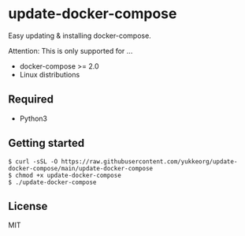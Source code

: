 # update-docker-compose

Easy updating & installing docker-compose.

Attention: This is only supported for ...
* docker-compose >= 2.0
* Linux distributions

## Required

* Python3

## Getting started

```
$ curl -sSL -O https://raw.githubusercontent.com/yukkeorg/update-docker-compose/main/update-docker-compose
$ chmod +x update-docker-compose
$ ./update-docker-compose
```

## License

MIT

